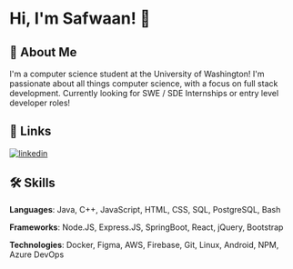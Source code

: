 # Hi, I'm Safwaan! 👋


## 🚀 About Me
I'm a computer science student at the University of Washington! I'm passionate about all things computer science, with a focus on full stack development. 
Currently looking for SWE / SDE Internships or entry level developer roles!
## 🔗 Links
[![linkedin](https://img.shields.io/badge/linkedin-0A66C2?style=for-the-badge&logo=linkedin&logoColor=white)](https://www.linkedin.com/in/safwaan-taher/)


## 🛠 Skills

**Languages**: Java, C++, JavaScript, HTML, CSS, SQL, PostgreSQL, Bash

**Frameworks**: Node.JS, Express.JS, SpringBoot, React, jQuery, Bootstrap

**Technologies**: Docker, Figma, AWS, Firebase, Git, Linux, Android, NPM, Azure DevOps

